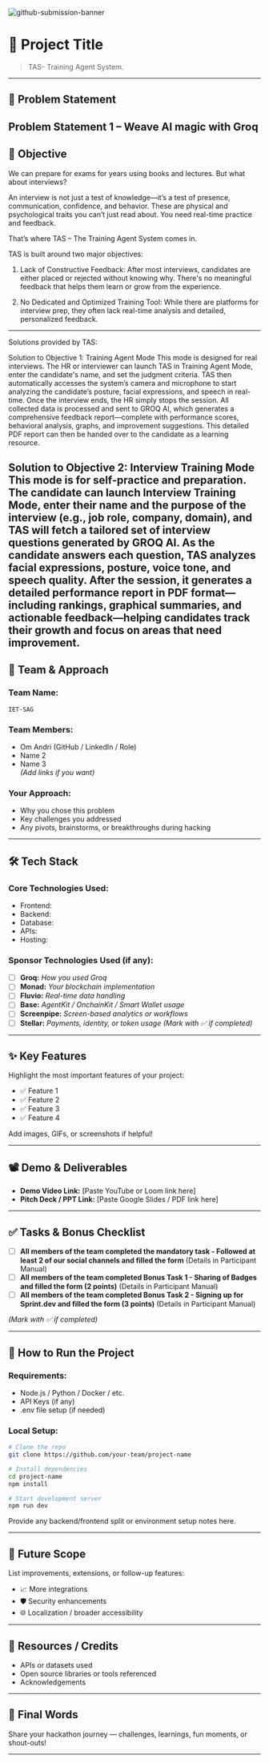![github-submission-banner](https://github.com/user-attachments/assets/a1493b84-e4e2-456e-a791-ce35ee2bcf2f)

# 🚀 Project Title

> TAS- Training Agent System.

---

## 📌 Problem Statement

Problem Statement 1 – Weave AI magic with Groq
---

## 🎯 Objective

We can prepare for exams for years using books and lectures.
But what about interviews?

An interview is not just a test of knowledge—it’s a test of presence, communication, confidence, and behavior. These are physical and psychological traits you can’t just read about. You need real-time practice and feedback.

That’s where TAS – The Training Agent System comes in.

TAS is built around two major objectives:

1. Lack of Constructive Feedback: After most interviews, candidates are either placed or rejected without knowing why. There's no meaningful feedback that helps them learn or grow from the experience.


2. No Dedicated and Optimized Training Tool: While there are platforms for interview prep, they often lack real-time analysis and detailed, personalized feedback.

---

Solutions provided by TAS:

Solution to Objective 1: Training Agent Mode
This mode is designed for real interviews. The HR or interviewer can launch TAS in Training Agent Mode, enter the candidate's name, and set the judgment criteria. TAS then automatically accesses the system’s camera and microphone to start analyzing the candidate’s posture, facial expressions, and speech in real-time.
Once the interview ends, the HR simply stops the session. All collected data is processed and sent to GROQ AI, which generates a comprehensive feedback report—complete with performance scores, behavioral analysis, graphs, and improvement suggestions. This detailed PDF report can then be handed over to the candidate as a learning resource.

Solution to Objective 2: Interview Training Mode
This mode is for self-practice and preparation. The candidate can launch Interview Training Mode, enter their name and the purpose of the interview (e.g., job role, company, domain), and TAS will fetch a tailored set of interview questions generated by GROQ AI.
As the candidate answers each question, TAS analyzes facial expressions, posture, voice tone, and speech quality. After the session, it generates a detailed performance report in PDF format—including rankings, graphical summaries, and actionable feedback—helping candidates track their growth and focus on areas that need improvement.
---

## 🧠 Team & Approach

### Team Name:  
`IET-SAG`

### Team Members:  
- Om Andri (GitHub / LinkedIn / Role)  
- Name 2  
- Name 3  
*(Add links if you want)*

### Your Approach:  
- Why you chose this problem  
- Key challenges you addressed  
- Any pivots, brainstorms, or breakthroughs during hacking  

---

## 🛠️ Tech Stack

### Core Technologies Used:
- Frontend:
- Backend:
- Database:
- APIs:
- Hosting:

### Sponsor Technologies Used (if any):
- [ ] **Groq:** _How you used Groq_  
- [ ] **Monad:** _Your blockchain implementation_  
- [ ] **Fluvio:** _Real-time data handling_  
- [ ] **Base:** _AgentKit / OnchainKit / Smart Wallet usage_  
- [ ] **Screenpipe:** _Screen-based analytics or workflows_  
- [ ] **Stellar:** _Payments, identity, or token usage_
*(Mark with ✅ if completed)*
---

## ✨ Key Features

Highlight the most important features of your project:

- ✅ Feature 1  
- ✅ Feature 2  
- ✅ Feature 3  
- ✅ Feature 4  

Add images, GIFs, or screenshots if helpful!

---

## 📽️ Demo & Deliverables

- **Demo Video Link:** [Paste YouTube or Loom link here]  
- **Pitch Deck / PPT Link:** [Paste Google Slides / PDF link here]  

---

## ✅ Tasks & Bonus Checklist

- [ ] **All members of the team completed the mandatory task - Followed at least 2 of our social channels and filled the form** (Details in Participant Manual)  
- [ ] **All members of the team completed Bonus Task 1 - Sharing of Badges and filled the form (2 points)**  (Details in Participant Manual)
- [ ] **All members of the team completed Bonus Task 2 - Signing up for Sprint.dev and filled the form (3 points)**  (Details in Participant Manual)

*(Mark with ✅ if completed)*

---

## 🧪 How to Run the Project

### Requirements:
- Node.js / Python / Docker / etc.
- API Keys (if any)
- .env file setup (if needed)

### Local Setup:
```bash
# Clone the repo
git clone https://github.com/your-team/project-name

# Install dependencies
cd project-name
npm install

# Start development server
npm run dev
```

Provide any backend/frontend split or environment setup notes here.

---

## 🧬 Future Scope

List improvements, extensions, or follow-up features:

- 📈 More integrations  
- 🛡️ Security enhancements  
- 🌐 Localization / broader accessibility  

---

## 📎 Resources / Credits

- APIs or datasets used  
- Open source libraries or tools referenced  
- Acknowledgements  

---

## 🏁 Final Words

Share your hackathon journey — challenges, learnings, fun moments, or shout-outs!

---
